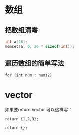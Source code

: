 # 数组

## 把数组清零

```c++
int a[26];
memset(a, 0, 26 * sizeof(int));
```



## 遍历数组的简单写法

```
for (int num : nums2)
```



# vector

如果要return vector 可以这样写：

`return {1,2,3};`

`return {};`
